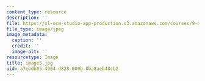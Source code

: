 ```yaml
---
content_type: resource
description: ''
file: https://ol-ocw-studio-app-production.s3.amazonaws.com/courses/9-00sc-introduction-to-psychology-fall-2011/a7ebdb054904d828009b8ba8aeb48cb2_image5.jpg
file_type: image/jpeg
image_metadata:
  caption: ''
  credit: ''
  image-alt: ''
resourcetype: Image
title: image5.jpg
uid: a7ebdb05-4904-d828-009b-8ba8aeb48cb2
---
```

